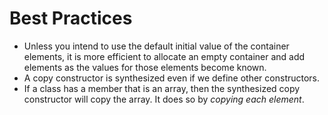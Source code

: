 # Best Practices

- Unless you intend to use the default initial value of the container elements, it is more efficient to allocate an empty container and add elements as the values for those elements become known.
- A copy constructor is synthesized even if we define other constructors.
- If a class has a member that is an array, then the synthesized copy constructor will copy the array. It does so by *copying each element*.

